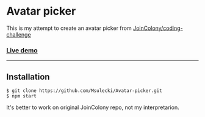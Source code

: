 # Avatar picker
This is my attempt to create an avatar picker from [JoinColony/coding-challenge](https://github.com/JoinColony/coding-challenge)

### [Live demo](https://msulecki.github.io/Avatar-picker/)
****

## Installation
````
$ git clone https://github.com/Msulecki/Avatar-picker.git
$ npm start
````
It's better to work on original JoinColony repo, not my interpretarion.